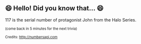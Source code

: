 ## 😄 Hello! Did you know that... 😄
117 is the serial number of protagonist John from the Halo Series.

<sup>(come back in 5 minutes for the next trivia)</sup>


<sup>Credits: http://numbersapi.com</sup>
